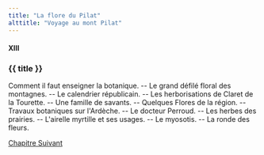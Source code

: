 ```yaml
---
title: "La flore du Pilat"
alttitle: "Voyage au mont Pilat"
---
```


#### XIII

### {{ title }}

<div class="tltr">

Comment il faut enseigner la botanique. -- Le grand défilé floral des montagnes. -- Le
calendrier républicain. -- Les herborisations de Claret de la Tourette. -- Une famille
de savants. -- Quelques Flores de la région. -- Travaux botaniques sur l'Ardèche. -- Le
docteur Perroud. -- Les herbes des prairies. -- L'airelle myrtille et ses usages. -- Le
myosotis. -- La ronde des fleurs.

</div>

<div id="next">

[Chapitre Suivant](14.html)

</div>
